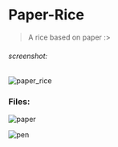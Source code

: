# Paper-Rice
> A rice based on paper :>

###### screenshot:
![paper_rice](https://user-images.githubusercontent.com/80240062/172292292-221c775b-4054-40fc-a715-15322941d7be.jpg)


### Files: 
![paper](https://user-images.githubusercontent.com/80240062/172292325-a0d9ebdd-eff8-4691-88fd-e7a02bfeaaf9.jpg)

![pen](https://user-images.githubusercontent.com/80240062/172292507-3846c071-2146-488f-9eb6-6ed4b6921ec7.jpg)
